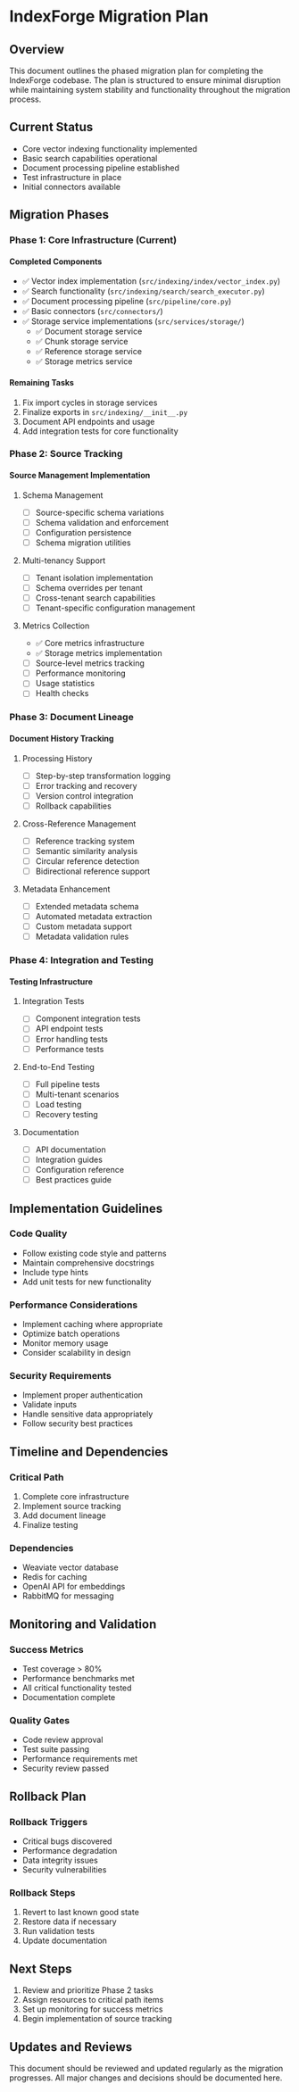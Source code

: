 # IndexForge Migration Plan

## Overview

This document outlines the phased migration plan for completing the IndexForge codebase. The plan is structured to ensure minimal disruption while maintaining system stability and functionality throughout the migration process.

## Current Status

- Core vector indexing functionality implemented
- Basic search capabilities operational
- Document processing pipeline established
- Test infrastructure in place
- Initial connectors available

## Migration Phases

### Phase 1: Core Infrastructure (Current)

#### Completed Components

- ✅ Vector index implementation (`src/indexing/index/vector_index.py`)
- ✅ Search functionality (`src/indexing/search/search_executor.py`)
- ✅ Document processing pipeline (`src/pipeline/core.py`)
- ✅ Basic connectors (`src/connectors/`)
- ✅ Storage service implementations (`src/services/storage/`)
  - ✅ Document storage service
  - ✅ Chunk storage service
  - ✅ Reference storage service
  - ✅ Storage metrics service

#### Remaining Tasks

1. Fix import cycles in storage services
2. Finalize exports in `src/indexing/__init__.py`
3. Document API endpoints and usage
4. Add integration tests for core functionality

### Phase 2: Source Tracking

#### Source Management Implementation

1. Schema Management

   - [ ] Source-specific schema variations
   - [ ] Schema validation and enforcement
   - [ ] Configuration persistence
   - [ ] Schema migration utilities

2. Multi-tenancy Support

   - [ ] Tenant isolation implementation
   - [ ] Schema overrides per tenant
   - [ ] Cross-tenant search capabilities
   - [ ] Tenant-specific configuration management

3. Metrics Collection
   - ✅ Core metrics infrastructure
   - ✅ Storage metrics implementation
   - [ ] Source-level metrics tracking
   - [ ] Performance monitoring
   - [ ] Usage statistics
   - [ ] Health checks

### Phase 3: Document Lineage

#### Document History Tracking

1. Processing History

   - [ ] Step-by-step transformation logging
   - [ ] Error tracking and recovery
   - [ ] Version control integration
   - [ ] Rollback capabilities

2. Cross-Reference Management

   - [ ] Reference tracking system
   - [ ] Semantic similarity analysis
   - [ ] Circular reference detection
   - [ ] Bidirectional reference support

3. Metadata Enhancement
   - [ ] Extended metadata schema
   - [ ] Automated metadata extraction
   - [ ] Custom metadata support
   - [ ] Metadata validation rules

### Phase 4: Integration and Testing

#### Testing Infrastructure

1. Integration Tests

   - [ ] Component integration tests
   - [ ] API endpoint tests
   - [ ] Error handling tests
   - [ ] Performance tests

2. End-to-End Testing

   - [ ] Full pipeline tests
   - [ ] Multi-tenant scenarios
   - [ ] Load testing
   - [ ] Recovery testing

3. Documentation
   - [ ] API documentation
   - [ ] Integration guides
   - [ ] Configuration reference
   - [ ] Best practices guide

## Implementation Guidelines

### Code Quality

- Follow existing code style and patterns
- Maintain comprehensive docstrings
- Include type hints
- Add unit tests for new functionality

### Performance Considerations

- Implement caching where appropriate
- Optimize batch operations
- Monitor memory usage
- Consider scalability in design

### Security Requirements

- Implement proper authentication
- Validate inputs
- Handle sensitive data appropriately
- Follow security best practices

## Timeline and Dependencies

### Critical Path

1. Complete core infrastructure
2. Implement source tracking
3. Add document lineage
4. Finalize testing

### Dependencies

- Weaviate vector database
- Redis for caching
- OpenAI API for embeddings
- RabbitMQ for messaging

## Monitoring and Validation

### Success Metrics

- Test coverage > 80%
- Performance benchmarks met
- All critical functionality tested
- Documentation complete

### Quality Gates

- Code review approval
- Test suite passing
- Performance requirements met
- Security review passed

## Rollback Plan

### Rollback Triggers

- Critical bugs discovered
- Performance degradation
- Data integrity issues
- Security vulnerabilities

### Rollback Steps

1. Revert to last known good state
2. Restore data if necessary
3. Run validation tests
4. Update documentation

## Next Steps

1. Review and prioritize Phase 2 tasks
2. Assign resources to critical path items
3. Set up monitoring for success metrics
4. Begin implementation of source tracking

## Updates and Reviews

This document should be reviewed and updated regularly as the migration progresses. All major changes and decisions should be documented here.
